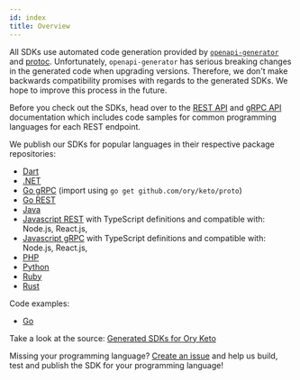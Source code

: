 ```yaml
---
id: index
title: Overview
---
```


All SDKs use automated code generation provided by [`openapi-generator`](https://github.com/OpenAPITools/openapi-generator) and
[protoc](https://github.com/protocolbuffers/protobuf). Unfortunately, `openapi-generator` has serious breaking changes in the
generated code when upgrading versions. Therefore, we don't make backwards compatibility promises with regards to the generated
SDKs. We hope to improve this process in the future.

Before you check out the SDKs, head over to the [REST API](../reference/rest-api.mdx) and [gRPC API](../reference/proto-api.mdx)
documentation which includes code samples for common programming languages for each REST endpoint.

We publish our SDKs for popular languages in their respective package repositories:

- [Dart](https://pub.dev/packages/ory_client)
- [.NET](https://www.nuget.org/packages/Ory.Client/)
- [Go gRPC](https://github.com/ory/keto/blob/master/proto/go.mod) (import using `go get github.com/ory/keto/proto`)
- [Go REST](https://github.com/ory/client-go)
- [Java](https://search.maven.org/artifact/sh.ory.keto/ory-client)
- [Javascript REST](https://www.npmjs.com/package/@ory/client) with TypeScript definitions and compatible with: Node.js, React.js,
- [Javascript gRPC](https://www.npmjs.com/package/@ory/keto-grpc-client) with TypeScript definitions and compatible with: Node.js,
  React.js,
- [PHP](https://packagist.org/packages/ory/client)
- [Python](https://pypi.org/project/ory-client/)
- [Ruby](https://rubygems.org/gems/ory-client)
- [Rust](https://crates.io/crates/ory-client)

Code examples:

- [Go](./05_go.mdx)

Take a look at the source: [Generated SDKs for Ory Keto](https://github.com/ory/sdk/tree/master/clients/keto/)

Missing your programming language? [Create an issue](https://github.com/ory/keto/issues) and help us build, test and publish the
SDK for your programming language!
